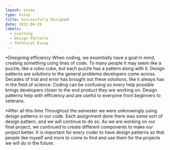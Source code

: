 ```yaml
---
layout: essay
type: essay
title: Successfully Designed
date: 2022-04-28
labels:
  - Learning
  - Design Patterns
  - Technical Essay
---
```


*Designing efficiency 
When coding, we essentially have a goal in mind, creating something using lines of code. To many people it may seem like a puzzle, like a rubix cube, but each puzzle has a pattern along with it. Design patterns are solutions to the general problems developers come across. Decades of trial and error has brought out these solutions, like it always has in the field of science. Coding can be confusing so every help possible brings developers closer to the end product they are working on. Design patterns help with efficiency and are useful to everyone from beginners to veterans.

*After all this time
Throughout the semester we were unknowingly using design patterns in our code. Each assignment done there was some sort of design pattern, and we will continue to do so. As we are working on our final project, we continued to create different components to make our project better. It is important for every coder to have design patterns so that people like myself and more to come to find and use them for the projects we will do in the future. 